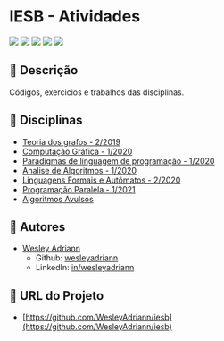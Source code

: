 
IESB - Atividades
============
![](https://img.shields.io/github/languages/count/wesleyadriann/iesb?style=flat-square)
![](https://img.shields.io/github/languages/top/wesleyadriann/iesb?style=flat-square)
![](https://img.shields.io/github/last-commit/wesleyadriann/iesb?style=flat-square)
![](https://img.shields.io/github/license/wesleyadriann/iesb?style=flat-square)
![](https://img.shields.io/github/repo-size/wesleyadriann/iesb?style=flat-square)

## 📝 Descrição
Códigos, exercicios e trabalhos das disciplinas.

## 📄 Disciplinas

- [Teoria dos grafos - 2/2019](./teoria_dos_grafos)
- [Computação Gráfica - 1/2020](./computacao_grafica)
- [Paradigmas de linguagem de programação - 1/2020](./plp)
- [Analise de Algoritmos - 1/2020](./analise_de_algoritmos)
- [Linguagens Formais e Autômatos - 2/2020](./lfa)
- [Programação Paralela - 1/2021](./programacao_paralela)
- [Algoritmos Avulsos](./algoritmos_avulsos)

## 👥 Autores
- [Wesley Adriann](https://github.com/WesleyAdriann/iesb/commits?author=WesleyAdriann)
  - Github: [wesleyadriann](https://github.com/WesleyAdriann)
  - LinkedIn: [in/wesleyadriann](https://www.linkedin.com/in/wesleyadriann/)


## 📍 URL do Projeto

- [https://github.com/WesleyAdriann/iesb](https://github.com/WesleyAdriann/iesb)
